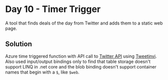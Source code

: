 # Day 10 - Timer Trigger

A tool that finds deals of the day from Twitter and adds them to a static web page.

## Solution

Azure time triggered function with API call to [Twitter API](https://api.twitter.com) using [Tweetinvi](https://github.com/linvi/tweetinvi). Also used input/output bindings only to find that table storage doesn't support LINQ in .net core and the blob binding doesn't support container names that begin with a `$`, like `$web`.